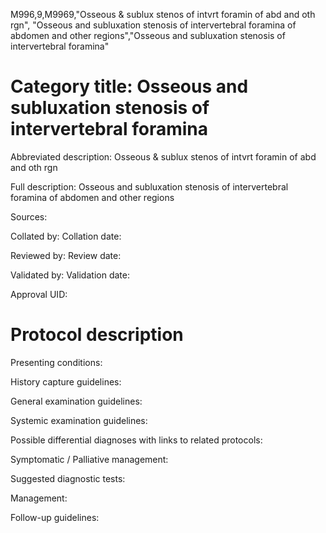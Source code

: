 M996,9,M9969,"Osseous & sublux stenos of intvrt foramin of abd and oth rgn", "Osseous and subluxation stenosis of intervertebral foramina of abdomen and other regions","Osseous and subluxation stenosis of intervertebral foramina"
# Category title: Osseous and subluxation stenosis of intervertebral foramina

Abbreviated description: Osseous & sublux stenos of intvrt foramin of abd and oth rgn

Full description: Osseous and subluxation stenosis of intervertebral foramina of abdomen and other regions

Sources:

Collated by:
Collation date:

Reviewed by:
Review date:

Validated by:
Validation date:

Approval UID:

# Protocol description

Presenting conditions:

History capture guidelines:

General examination guidelines:

Systemic examination guidelines:

Possible differential diagnoses with links to related protocols:

Symptomatic / Palliative management:

Suggested diagnostic tests:

Management:

Follow-up guidelines:
